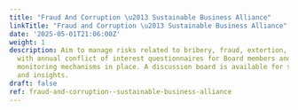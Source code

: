 ```yaml
---
title: "Fraud And Corruption \u2013 Sustainable Business Alliance"
linkTitle: "Fraud and Corruption \u2013 Sustainable Business Alliance"
date: '2025-05-01T21:06:00Z'
weight: 1
description: Aim to manage risks related to bribery, fraud, extortion, and money laundering
  with annual conflict of interest questionnaires for Board members and continuous
  monitoring mechanisms in place. A discussion board is available for sharing challenges
  and insights.
draft: false
ref: fraud-and-corruption--sustainable-business-alliance
---
```


